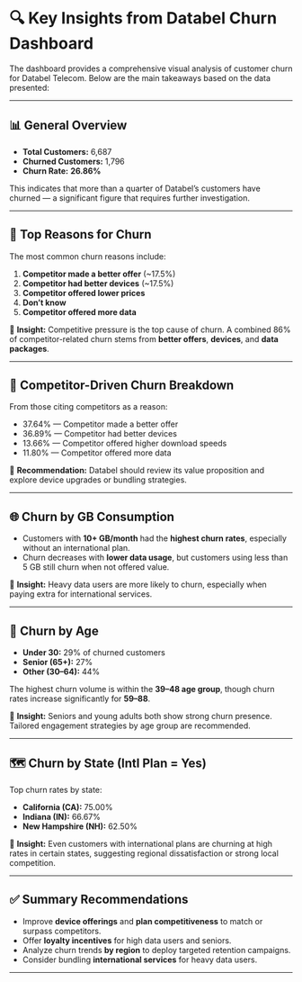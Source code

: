 # 🔍 Key Insights from Databel Churn Dashboard

The dashboard provides a comprehensive visual analysis of customer churn for Databel Telecom. Below are the main takeaways based on the data presented:

---

## 📊 General Overview

- **Total Customers:** 6,687  
- **Churned Customers:** 1,796  
- **Churn Rate:** **26.86%**

This indicates that more than a quarter of Databel’s customers have churned — a significant figure that requires further investigation.

---

## 💬 Top Reasons for Churn

The most common churn reasons include:

1. **Competitor made a better offer** (~17.5%)
2. **Competitor had better devices** (~17.5%)
3. **Competitor offered lower prices**
4. **Don’t know**
5. **Competitor offered more data**

📌 **Insight:** Competitive pressure is the top cause of churn. A combined 86% of competitor-related churn stems from **better offers**, **devices**, and **data packages**.

---

## 🍰 Competitor-Driven Churn Breakdown

From those citing competitors as a reason:

- 37.64% — Competitor made a better offer  
- 36.89% — Competitor had better devices  
- 13.66% — Competitor offered higher download speeds  
- 11.80% — Competitor offered more data

📌 **Recommendation:** Databel should review its value proposition and explore device upgrades or bundling strategies.

---

## 🌐 Churn by GB Consumption

- Customers with **10+ GB/month** had the **highest churn rates**, especially without an international plan.
- Churn decreases with **lower data usage**, but customers using less than 5 GB still churn when not offered value.

📌 **Insight:** Heavy data users are more likely to churn, especially when paying extra for international services.

---

## 👵 Churn by Age

- **Under 30:** 29% of churned customers  
- **Senior (65+):** 27%  
- **Other (30–64):** 44%

The highest churn volume is within the **39–48 age group**, though churn rates increase significantly for **59–88**.

📌 **Insight:** Seniors and young adults both show strong churn presence. Tailored engagement strategies by age group are recommended.

---

## 🗺️ Churn by State (Intl Plan = Yes)

Top churn rates by state:

- **California (CA):** 75.00%  
- **Indiana (IN):** 66.67%  
- **New Hampshire (NH):** 62.50%

📌 **Insight:** Even customers with international plans are churning at high rates in certain states, suggesting regional dissatisfaction or strong local competition.

---

## ✅ Summary Recommendations

- Improve **device offerings** and **plan competitiveness** to match or surpass competitors.
- Offer **loyalty incentives** for high data users and seniors.
- Analyze churn trends **by region** to deploy targeted retention campaigns.
- Consider bundling **international services** for heavy data users.

---
